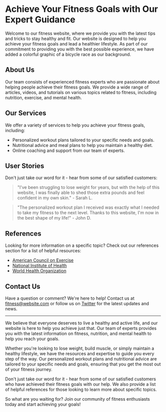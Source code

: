 <!--font:Creepster-->

# Achieve Your Fitness Goals with Our Expert Guidance

Welcome to our fitness website, where we provide you with the latest tips and tricks to stay healthy and fit. Our website is designed to help you achieve your fitness goals and lead a healthier lifestyle. As part of our commitment to providing you with the best possible experience, we have added a colorful graphic of a bicycle race as our background.

## About Us

Our team consists of experienced fitness experts who are passionate about helping people achieve their fitness goals. We provide a wide range of articles, videos, and tutorials on various topics related to fitness, including nutrition, exercise, and mental health.

## Our Services

We offer a variety of services to help you achieve your fitness goals, including:

- Personalized workout plans tailored to your specific needs and goals.
- Nutritional advice and meal plans to help you maintain a healthy diet.
- Online coaching and support from our team of experts.

## User Stories

Don't just take our word for it - hear from some of our satisfied customers:

> "I've been struggling to lose weight for years, but with the help of this website, I was finally able to shed those extra pounds and feel confident in my own skin." - Sarah L.

> "The personalized workout plan I received was exactly what I needed to take my fitness to the next level. Thanks to this website, I'm now in the best shape of my life!" - John D.

## References

Looking for more information on a specific topic? Check out our references section for a list of helpful resources:

- [American Council on Exercise](#ace)
- [National Institute of Health](#nih)
- [World Health Organization](#who)

## Contact Us

Have a question or comment? We're here to help! Contact us at [fitness@website.com](mailto:fitness@website.com) or follow us on [Twitter](#twitter) for the latest updates and news.

---

We believe that everyone deserves to live a healthy and active life, and our website is here to help you achieve just that. Our team of experts provides you with the latest information on fitness, nutrition, and mental health to help you reach your goals.

Whether you're looking to lose weight, build muscle, or simply maintain a healthy lifestyle, we have the resources and expertise to guide you every step of the way. Our personalized workout plans and nutritional advice are tailored to your specific needs and goals, ensuring that you get the most out of your fitness journey.

Don't just take our word for it - hear from some of our satisfied customers who have achieved their fitness goals with our help. We also provide a list of helpful references for those looking to learn more about specific topics.

So what are you waiting for? Join our community of fitness enthusiasts today and start achieving your goals!

<!--

Write me content for website with wallpaper which alt text is:

"A colorful graphic of a bicycle race for a sports or fitness website"

The name/title of the page should not be 1:1 copy of the alt text but rather a real content of the website which is using this wallpaper.

- Use markdown format 
- Start with heading
- Heading should be short and concise
- The content should look like a real website 
- The website should not be about the wallpaper, wallpaper is just a related background
- Heading should be contain work "wallpaper" or "background"
- Include real sections like references, contact, user stories, etc. use things relevant to the page purpose.
- Feel free to use structure like headings, bullets, numbering, blockquotes, paragraphs, horizontal lines, etc.
- You can use formatting like bold or _italic_
- You can include UTF-8 emojis
- Links should be only #hash anchors (and you can refer to the document itself)
- Do not include images


---


# Colorful Bicycle Race Wallpaper for Fitness Enthusiasts

Welcome to our fitness website, where we provide you with the latest tips and tricks to stay healthy and fit. Our website is designed to help you achieve your fitness goals and lead a healthier lifestyle. As part of our commitment to providing you with the best possible experience, we have added a colorful graphic of a bicycle race as our background wallpaper.

## About Us

Our team consists of experienced fitness experts who are passionate about helping people achieve their fitness goals. We provide a wide range of articles, videos, and tutorials on various topics related to fitness, including nutrition, exercise, and mental health.

## Our Services

We offer a variety of services to help you achieve your fitness goals, including:

- Personalized workout plans tailored to your specific needs and goals.
- Nutritional advice and meal plans to help you maintain a healthy diet.
- Online coaching and support from our team of experts.

## User Stories

Don't just take our word for it - hear from some of our satisfied customers:

> "I've been struggling to lose weight for years, but with the help of this website, I was finally able to shed those extra pounds and feel confident in my own skin." - Sarah L.

> "The personalized workout plan I received was exactly what I needed to take my fitness to the next level. Thanks to this website, I'm now in the best shape of my life!" - John D.

## References

Looking for more information on a specific topic? Check out our references section for a list of helpful resources:

- [American Council on Exercise](#ace)
- [National Institute of Health](#nih)
- [World Health Organization](#who)

## Contact Us

Have a question or comment? We're here to help! Contact us at [fitness@website.com](mailto:fitness@website.com) or follow us on [Twitter](#twitter) for the latest updates and news.

---

We hope you enjoy our colorful bicycle race wallpaper and find our website helpful in achieving your fitness goals. Thank you for choosing us as your go-to source for all things fitness!


---


Heading should not include word "wallpaper". The website should not be about the wallpaper itself, wallpaper is just a related background, rewrite whole content.


---


# Achieve Your Fitness Goals with Our Expert Guidance

Welcome to our fitness website, where we provide you with the latest tips and tricks to stay healthy and fit. Our website is designed to help you achieve your fitness goals and lead a healthier lifestyle. As part of our commitment to providing you with the best possible experience, we have added a colorful graphic of a bicycle race as our background.

## About Us

Our team consists of experienced fitness experts who are passionate about helping people achieve their fitness goals. We provide a wide range of articles, videos, and tutorials on various topics related to fitness, including nutrition, exercise, and mental health.

## Our Services

We offer a variety of services to help you achieve your fitness goals, including:

- Personalized workout plans tailored to your specific needs and goals.
- Nutritional advice and meal plans to help you maintain a healthy diet.
- Online coaching and support from our team of experts.

## User Stories

Don't just take our word for it - hear from some of our satisfied customers:

> "I've been struggling to lose weight for years, but with the help of this website, I was finally able to shed those extra pounds and feel confident in my own skin." - Sarah L.

> "The personalized workout plan I received was exactly what I needed to take my fitness to the next level. Thanks to this website, I'm now in the best shape of my life!" - John D.

## References

Looking for more information on a specific topic? Check out our references section for a list of helpful resources:

- [American Council on Exercise](#ace)
- [National Institute of Health](#nih)
- [World Health Organization](#who)

## Contact Us

Have a question or comment? We're here to help! Contact us at [fitness@website.com](mailto:fitness@website.com) or follow us on [Twitter](#twitter) for the latest updates and news.

---

We believe that everyone deserves to live a healthy and active life, and our website is here to help you achieve just that. Our team of experts provides you with the latest information on fitness, nutrition, and mental health to help you reach your goals.

Whether you're looking to lose weight, build muscle, or simply maintain a healthy lifestyle, we have the resources and expertise to guide you every step of the way. Our personalized workout plans and nutritional advice are tailored to your specific needs and goals, ensuring that you get the most out of your fitness journey.

Don't just take our word for it - hear from some of our satisfied customers who have achieved their fitness goals with our help. We also provide a list of helpful references for those looking to learn more about specific topics.

So what are you waiting for? Join our community of fitness enthusiasts today and start achieving your goals!

-->
